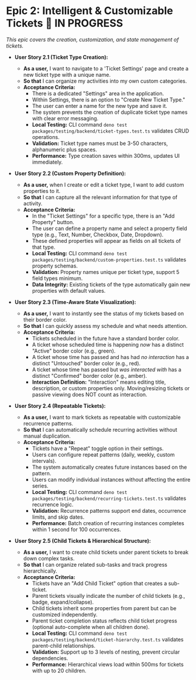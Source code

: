 # **Epic 2: Intelligent & Customizable Tickets** 🚧 **IN PROGRESS**
*This epic covers the creation, customization, and state management of tickets.*

*   **User Story 2.1 (Ticket Type Creation):**
    *   **As a user,** I want to navigate to a 'Ticket Settings' page and create a new ticket type with a unique name.
    *   **So that** I can organize my activities into my own custom categories.
    *   **Acceptance Criteria:**
        *   There is a dedicated "Settings" area in the application.
        *   Within Settings, there is an option to "Create New Ticket Type."
        *   The user can enter a name for the new type and save it.
        *   The system prevents the creation of duplicate ticket type names with clear error messaging.
        *   **Local Testing:** CLI command `deno test packages/testing/backend/ticket-types.test.ts` validates CRUD operations.
        *   **Validation:** Ticket type names must be 3-50 characters, alphanumeric plus spaces.
        *   **Performance:** Type creation saves within 300ms, updates UI immediately.

*   **User Story 2.2 (Custom Property Definition):**
    *   **As a user,** when I create or edit a ticket type, I want to add custom properties to it.
    *   **So that** I can capture all the relevant information for that type of activity.
    *   **Acceptance Criteria:**
        *   In the "Ticket Settings" for a specific type, there is an "Add Property" button.
        *   The user can define a property name and select a property field type (e.g., Text, Number, Checkbox, Date, Dropdown).
        *   These defined properties will appear as fields on all tickets of that type.
        *   **Local Testing:** CLI command `deno test packages/testing/backend/custom-properties.test.ts` validates property schemas.
        *   **Validation:** Property names unique per ticket type, support 5 field types minimum.
        *   **Data Integrity:** Existing tickets of the type automatically gain new properties with default values.

*   **User Story 2.3 (Time-Aware State Visualization):**
    *   **As a user,** I want to instantly see the status of my tickets based on their border color.
    *   **So that** I can quickly assess my schedule and what needs attention.
    *   **Acceptance Criteria:**
        *   Tickets scheduled in the future have a standard border color.
        *   A ticket whose scheduled time is happening *now* has a distinct "Active" border color (e.g., green).
        *   A ticket whose time has passed and has had *no interaction* has a distinct "Untouched" border color (e.g., red).
        *   A ticket whose time has passed but *was interacted with* has a distinct "Confirmed" border color (e.g., amber).
        *   **Interaction Definition:** "Interaction" means editing title, description, or custom properties only. Moving/resizing tickets or passive viewing does NOT count as interaction.

*   **User Story 2.4 (Repeatable Tickets):**
    *   **As a user,** I want to mark tickets as repeatable with customizable recurrence patterns.
    *   **So that** I can automatically schedule recurring activities without manual duplication.
    *   **Acceptance Criteria:**
        *   Tickets have a "Repeat" toggle option in their settings.
        *   Users can configure repeat patterns (daily, weekly, custom intervals).
        *   The system automatically creates future instances based on the pattern.
        *   Users can modify individual instances without affecting the entire series.
        *   **Local Testing:** CLI command `deno test packages/testing/backend/recurring-tickets.test.ts` validates recurrence logic.
        *   **Validation:** Recurrence patterns support end dates, occurrence limits, and skip dates.
        *   **Performance:** Batch creation of recurring instances completes within 1 second for 100 occurrences.

*   **User Story 2.5 (Child Tickets & Hierarchical Structure):**
    *   **As a user,** I want to create child tickets under parent tickets to break down complex tasks.
    *   **So that** I can organize related sub-tasks and track progress hierarchically.
    *   **Acceptance Criteria:**
        *   Tickets have an "Add Child Ticket" option that creates a sub-ticket.
        *   Parent tickets visually indicate the number of child tickets (e.g., badge, expand/collapse).
        *   Child tickets inherit some properties from parent but can be customized independently.
        *   Parent ticket completion status reflects child ticket progress (optional auto-complete when all children done).
        *   **Local Testing:** CLI command `deno test packages/testing/backend/ticket-hierarchy.test.ts` validates parent-child relationships.
        *   **Validation:** Support up to 3 levels of nesting, prevent circular dependencies.
        *   **Performance:** Hierarchical views load within 500ms for tickets with up to 20 children.
